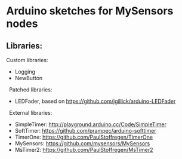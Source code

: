 # Arduino sketches for MySensors nodes 

## Libraries:

Custom libraries:
- Logging 
- NewButton 

 
Patched libraries:
- LEDFader, based on https://github.com/jgillick/arduino-LEDFader

 
External libraries:
- SimpleTimer: http://playground.arduino.cc/Code/SimpleTimer
- SoftTimer: https://github.com/prampec/arduino-softtimer
- TimerOne: https://github.com/PaulStoffregen/TimerOne
- MySensors: https://github.com/mysensors/MySensors 
- MsTimer2: https://github.com/PaulStoffregen/MsTimer2
